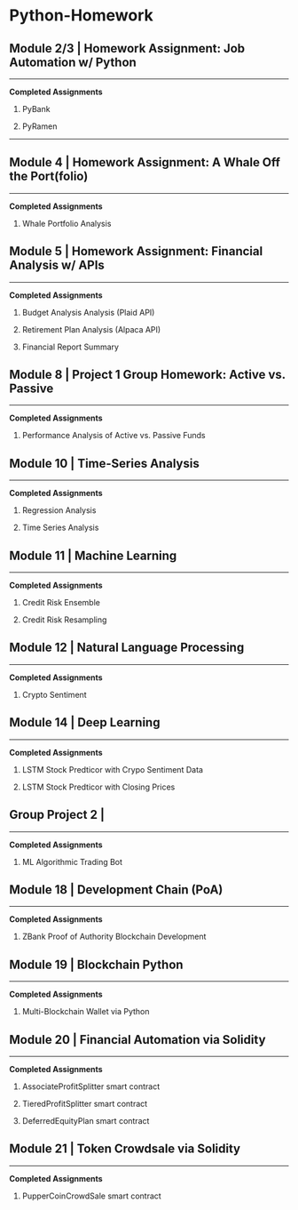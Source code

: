 # Python-Homework

## Module 2/3 | Homework Assignment: Job Automation w/ Python

---

**Completed Assignments**

1. PyBank

2. PyRamen

---

## Module 4 | Homework Assignment: A Whale Off the Port(folio)

---

**Completed Assignments**

1. Whale Portfolio Analysis


## Module 5 | Homework Assignment: Financial Analysis w/ APIs

---

**Completed Assignments**

1. Budget Analysis Analysis (Plaid API)

2. Retirement Plan Analysis (Alpaca API)

3. Financial Report Summary



## Module 8 | Project 1 Group Homework: Active vs. Passive

---

**Completed Assignments**

1. Performance Analysis of Active vs. Passive Funds



## Module 10 | Time-Series Analysis

---

**Completed Assignments**

1. Regression Analysis

2. Time Series Analysis


## Module 11 | Machine Learning

---

**Completed Assignments**

1. Credit Risk Ensemble

2. Credit Risk Resampling


## Module 12 | Natural Language Processing

---

**Completed Assignments**

1. Crypto Sentiment


## Module 14 | Deep Learning

---

**Completed Assignments**

1. LSTM Stock Predticor with Crypo Sentiment Data

2. LSTM Stock Predticor with Closing Prices


## Group Project 2 | 

---

**Completed Assignments**

1. ML Algorithmic Trading Bot



## Module 18 | Development Chain (PoA)

---

**Completed Assignments**

1. ZBank Proof of Authority Blockchain Development



## Module 19 | Blockchain Python

---

**Completed Assignments**

1. Multi-Blockchain Wallet via Python



## Module 20 | Financial Automation via Solidity
---

**Completed Assignments**

1. AssociateProfitSplitter smart contract

2. TieredProfitSplitter smart contract

3. DeferredEquityPlan smart contract


## Module 21 | Token Crowdsale via Solidity
---

**Completed Assignments**

1. PupperCoinCrowdSale smart contract
